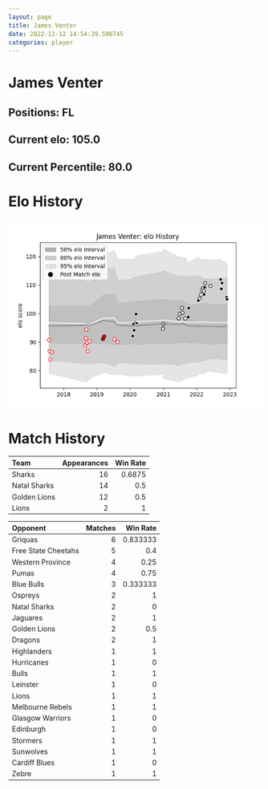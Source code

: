 ```yaml
---  
layout: page  
title: James Venter  
date: 2022-12-12 14:54:39.590745  
categories: player  
---
```

# James Venter

## Positions: FL

## Current elo: 105.0

## Current Percentile: 80.0

# Elo History


![elo history](history_JamesVenter.png)
# Match History


| Team         |   Appearances |   Win Rate |
|:-------------|--------------:|-----------:|
| Sharks       |            16 |     0.6875 |
| Natal Sharks |            14 |     0.5    |
| Golden Lions |            12 |     0.5    |
| Lions        |             2 |     1      |

| Opponent            |   Matches |   Win Rate |
|:--------------------|----------:|-----------:|
| Griquas             |         6 |   0.833333 |
| Free State Cheetahs |         5 |   0.4      |
| Western Province    |         4 |   0.25     |
| Pumas               |         4 |   0.75     |
| Blue Bulls          |         3 |   0.333333 |
| Ospreys             |         2 |   1        |
| Natal Sharks        |         2 |   0        |
| Jaguares            |         2 |   1        |
| Golden Lions        |         2 |   0.5      |
| Dragons             |         2 |   1        |
| Highlanders         |         1 |   1        |
| Hurricanes          |         1 |   0        |
| Bulls               |         1 |   1        |
| Leinster            |         1 |   0        |
| Lions               |         1 |   1        |
| Melbourne Rebels    |         1 |   1        |
| Glasgow Warriors    |         1 |   0        |
| Edinburgh           |         1 |   0        |
| Stormers            |         1 |   1        |
| Sunwolves           |         1 |   1        |
| Cardiff Blues       |         1 |   0        |
| Zebre               |         1 |   1        |